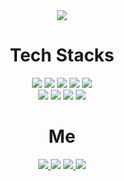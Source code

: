 <div align=center>
 
<img src="https://capsule-render.vercel.app/api?type=waving&color=0:002266,50:002266&height=300&section=header&text=Jeeyoun&fontSize=90&fontColor=FFFFFF&fontAlign=75">
 
<h1>Tech Stacks</h1>
 
<img src="https://img.shields.io/badge/Python-3766AB?style=for-the-badge&logo=Python&logoColor=white">
<img src="https://img.shields.io/badge/Java-007396?style=for-the-badge&logo=Java&logoColor=white">
<img src="https://img.shields.io/badge/Spring-6DB33F?style=for-the-badge&logo=Spring&logoColor=white">
<img src="https://img.shields.io/badge/SpringBoot-6DB33F?style=for-the-badge&logo=SpringBoot&logoColor=white">
<img src="https://img.shields.io/badge/mysql-4479A1?style=for-the-badge&logo=mysql&logoColor=white"><br>

<img src="https://img.shields.io/badge/html5-E34F26?style=for-the-badge&logo=html5&logoColor=white">
<img src="https://img.shields.io/badge/css-1572B6?style=for-the-badge&logo=css&logoColor=white">
<img src="https://img.shields.io/badge/bootstrap-7952B3?style=for-the-badge&logo=bootstrap&logoColor=white">
<img src="https://img.shields.io/badge/vue.js-4FC08D?style=for-the-badge&logo=vue.js&logoColor=white">

<h1>Me</h1>
<a href="https://www.instagram.com/assimpleas_possible/">
 <img src="https://img.shields.io/badge/Instagram-E4405F?style=for-the-badge&logo=Instagram&logoColor=white">
</a>
<img src="https://img.shields.io/badge/Gmail-EA4335?style=for-the-badge&logo=Gmail&logoColor=white">
<a href="https://p-lay-ground.tistory.com/">
 <img src="https://img.shields.io/badge/Tistory-000000?style=for-the-badge&logo=Tistory&logoColor=white">
</a>
<a href="https://jeeyoun-s.github.io/">
 <img src="https://img.shields.io/badge/GitHubPages-222222?style=for-the-badge&logo=GitHubPages&logoColor=white">
</a>
  
</div>
